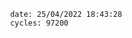 

                date: 25/04/2022 18:43:28
                cycles: 97200

                         